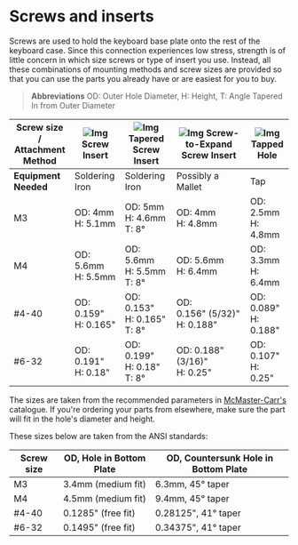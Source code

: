 # Screws and inserts

Screws are used to hold the keyboard base plate onto the rest of the keyboard case. Since this connection experiences low stress, strength is of little concern in which size screws or type of insert you use. Instead, all these combinations of mounting methods and screw sizes are provided so that you can use the parts you already have or are easiest for you to buy.

> **Abbreviations** OD: Outer Hole Diameter, H: Height, T: Angle Tapered In from Outer Diameter

| Screw size /<br>Attachment Method | ![Img][SI] Screw Insert | ![Img][TSI] Tapered Screw Insert | ![Img][ESI] Screw-to-Expand<br>Screw Insert | ![Img][Tap] Tapped Hole |
|-----------------------------------|-------------------------|----------------------------------|---------------------------------------------|-------------------------|
| **Equipment Needed**              | Soldering Iron          | Soldering Iron                   | Possibly a Mallet                           | Tap                     |
| M3                                | OD: 4mm<br>H: 5.1mm     | OD: 5mm<br>H: 4.6mm<br>T: 8°     | OD: 4mm<br>H: 4.8mm                         | OD: 2.5mm<br>H: 4.8mm   |
| M4                                | OD: 5.6mm<br>H: 5.5mm   | OD: 5.6mm<br>H: 5.5mm<br>T: 8°   | OD: 5.6mm<br>H: 6.4mm                       | OD: 3.3mm<br>H: 6.4mm   |
| #4-40                             | OD: 0.159"<br>H: 0.165" | OD: 0.153"<br>H: 0.165"<br>T: 8° | OD: 0.156"&nbsp;(5/32)"<br>H: 0.188"        | OD: 0.089"<br>H: 0.188" |
| #6-32                             | OD: 0.191"<br>H: 0.18"  | OD: 0.199"<br>H: 0.18"<br>T: 8°  | OD: 0.188" (3/16)"<br>H: 0.25"              | OD: 0.107"<br>H: 0.25"  |

[SI]: https://www.mcmaster.com/mvD/Contents/gfx/ImageCache/944/94459A280_a4524912-b925-457f-b3fa-f7c83571ca8f@4x_638110152424181078.png?ver=ImageNotFound
[TSI]: https://www.mcmaster.com/mvD/Contents/gfx/ImageCache/933/93365A130_a9f3f6c6-3de2-4700-9308-429113192fca1690480478@4x_1690480483.png?ver=ImageNotFound
[ESI]: https://www.mcmaster.com/mvD/Contents/gfx/ImageCache/923/92395A113_727b2b43-fba6-43af-81f9-03fb63e1b522@4x_638112966750528839.png?ver=ImageNotFound
[Tap]: https://www.protolabs.com/media/1012890/threaded-holes-technical-illos-standard-holes-570x308.jpg

The sizes are taken from the recommended parameters in [McMaster-Carr's](https://www.mcmaster.com) catalogue. If you're ordering your parts from elsewhere, make sure the part will fit in the hole's diameter and height.

These sizes below are taken from the ANSI standards:

| Screw size | OD, Hole in Bottom Plate | OD, Countersunk Hole in Bottom Plate |
|------------|--------------------------|--------------------------------------|
| M3         | 3.4mm (medium fit)       | 6.3mm, 45° taper                     |
| M4         | 4.5mm (medium fit)       | 9.4mm, 45° taper                     |
| #4-40      | 0.1285" (free fit)       | 0.28125", 41° taper                  |
| #6-32      | 0.1495" (free fit)       | 0.34375", 41° taper                  |
